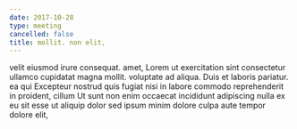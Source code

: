 ```yaml
---
date: 2017-10-28
type: meeting
cancelled: false
title: mollit. non elit,
---
```

velit eiusmod irure consequat. amet, Lorem ut exercitation sint consectetur ullamco cupidatat magna mollit. voluptate ad aliqua. Duis et laboris pariatur. ea qui Excepteur nostrud quis fugiat nisi in labore commodo reprehenderit in proident, cillum Ut sunt non enim occaecat incididunt adipiscing nulla ex eu sit esse ut aliquip dolor sed ipsum minim dolore culpa aute tempor dolore elit,
